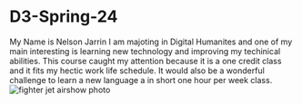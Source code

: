 # D3-Spring-24

My Name is Nelson Jarrin
I am majoting in Digital Humanites and one of my main interesting is learning new technology and improving my techinical abilities. 
This course caught my attention because it is a one credit class and it fits my hectic work life schedule. It would also be a wonderful challenge to learn a new language a in short one hour per week class. 
![fighter jet airshow photo](https://unsplash.com/photos/fighter-jet-airshow-C2rFCdgGcPQ)
